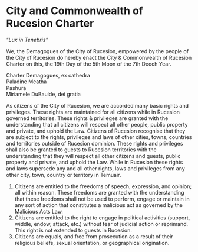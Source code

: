 # City and Commonwealth of Rucesion Charter

_"Lux in Tenebris"_

We, the Demagogues of the City of Rucesion, empowered by the people of the City of Rucesion do hereby enact the City & Commonwealth of Rucesion Charter on this, the 19th Day of the 5th Moon of the 7th Deoch Year.  

Charter Demagogues, ex cathedra  
Paladine Meatha  
Pashura  
Miriamele DuBaulde, dei gratia  

As citizens of the City of Rucesion, we are accorded many basic rights and privileges. These rights are maintained for all citizens while in Rucesion governed territories. These rights & privileges are granted with the understanding that all citizens will respect all other people, public property and private, and uphold the Law. Citizens of Rucesion recognise that they are subject to the rights, privileges and laws of other cities, towns, countries and territories outside of Rucesion dominion.
These rights and privileges shall also be granted to guests to Rucesion territories with the understanding that they will respect all other citizens and guests, public property and private, and uphold the Law. While in Rucesion these rights and laws supersede any and all other rights, laws and privileges from any other city, town, country or territory in Temuair.  

1. Citizens are entitled to the freedoms of speech, expression, and opinion; all within reason. These freedoms are granted with the understanding that these freedoms shall not be used to perform, engage or maintain in any sort of action that constitutes a malicious act as governed by the Malicious Acts Law.
2. Citizens are entitled to the right to engage in political activities (support, widdle, endow, attack, etc.) without fear of judicial action or reprimand. This right is not extended to guests in Rucesion.
3. Citizens are equals, and free from prosecution as a result of their religious beliefs, sexual orientation, or geographical origination.
